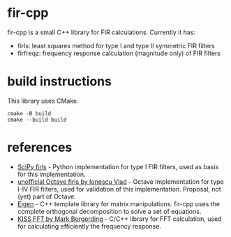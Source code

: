 # fir-cpp
fir-cpp is a small C++ library for FIR calculations. Currently it has:
- firls: least squares method for type I and type II symmetric FIR filters
- firfreqz: frequency response calculation (magnitude only) of FIR filters

# build instructions
This library uses CMake.
```
cmake -B build
cmake --build build
```

# references
- [SciPy firls](https://docs.scipy.org/doc/scipy/reference/generated/scipy.signal.firls.html) - Python implementation for type I FIR filters, used as basis for this implementation.
- [unofficial Octave firls by Ionescu Vlad](https://savannah.gnu.org/bugs/?func=detailitem&item_id=51310) - Octave implementation for type I-IV FIR filters, used for validation of this implementation. Proposal, not (yet) part of Octave.
- [Eigen](https://eigen.tuxfamily.org/) - C++ template library for matrix manipulations. fir-cpp uses the complete orthogonal decomposition to solve a set of equations.
- [KISS FFT by Mark Borgerding](https://github.com/mborgerding/kissfft) - C/C++ library for FFT calculation, used for calculating efficiently the frequency response.
